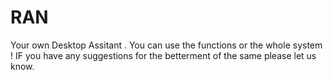 # RAN
Your own Desktop Assitant .
You can use the functions or the whole system ! IF you have any suggestions for the betterment of the same please let us know. 
